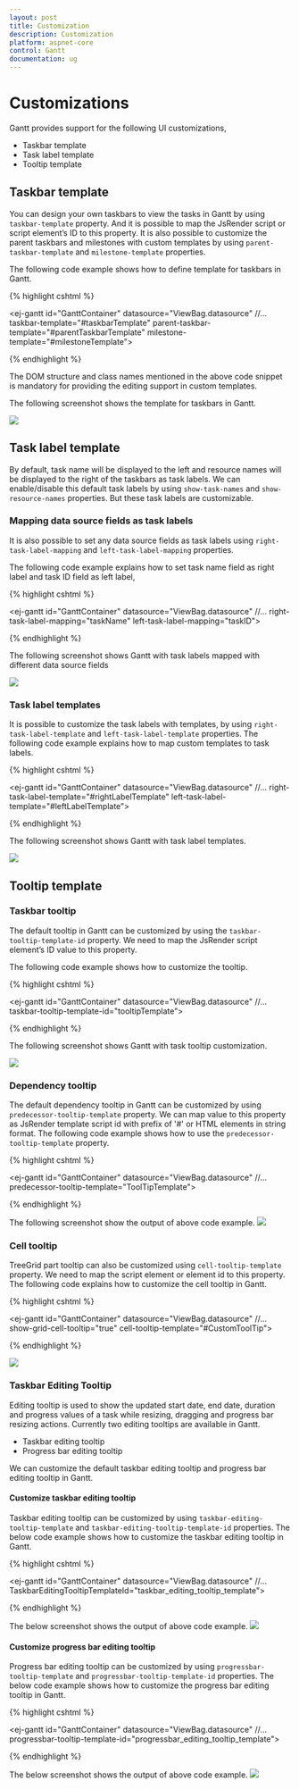 ```yaml
---
layout: post
title: Customization
description: Customization
platform: aspnet-core
control: Gantt
documentation: ug
---
```


# Customizations 

Gantt provides support for the following UI customizations,

* Taskbar template
* Task label template
* Tooltip template

## Taskbar template

You can design your own taskbars to view the tasks in Gantt by using `taskbar-template` property. And it is possible to map the JsRender script or script element’s ID to this property. It is also possible to customize the parent taskbars and milestones with custom templates by using `parent-taskbar-template` and `milestone-template` properties. 

The following code example shows how to define template for taskbars in Gantt. 

{% highlight cshtml %}

<script type="text/x-jsrender" id="taskbarTemplate">

    <div class="e-gantt-template-taskbar bg-color">

        <div>

            //…

        </div>

        <div class="e-gantt-template-progressbar">

        </div>

    </div>

</script>

<script type="text/x-jsrender" id="parentTaskbarTemplate">

    <div class="e-gantt-template-taskbar">

        //…

        <div class="e-gantt-template-progressbar">

        </div>

    </div>

</script>

<script type="text/x-jsrender" id="milestoneTemplate">

    <div class="e-gantt-template-milestone" style="background-color:transparent;">

        <div class="e-gantt-milestone milestone-top"></div>

        <div class="e-gantt-milestone milestone-bottom"></div>

    </div>

</script>

<ej-gantt id="GanttContainer" datasource="ViewBag.datasource" 
        //...
        taskbar-template="#taskbarTemplate"
        parent-taskbar-template="#parentTaskbarTemplate"
        milestone-template="#milestoneTemplate">
</ejGantt>

{% endhighlight %}

The DOM structure and class names mentioned in the above code snippet is mandatory for providing the editing support in custom templates.

The following screenshot shows the template for taskbars in Gantt.

![](Customization_images/Customization_img1.png)

## Task label template

By default, task name will be displayed to the left and resource names will be displayed to the right of the taskbars as task labels. We can enable/disable this default task labels by using `show-task-names` and `show-resource-names` properties. But these task labels are customizable.

### Mapping data source fields as task labels

It is also possible to set any data source fields as task labels using `right-task-label-mapping` and `left-task-label-mapping` properties.

The following code example explains how to set task name field as right label and task ID field as left label,

{% highlight cshtml %}

<ej-gantt id="GanttContainer" datasource="ViewBag.datasource" 
        //...
        right-task-label-mapping="taskName"
        left-task-label-mapping="taskID">
  </ejGantt>

{% endhighlight %}

The following screenshot shows Gantt with task labels mapped with different data source fields

![](Customization_images/Customization_img4.png)

### Task label templates

It is possible to customize the task labels with templates, by using `right-task-label-template` and `left-task-label-template` properties. The following code example explains how to map custom templates to task labels.

{% highlight cshtml %}

<script id="rightLabelTemplate" type="text/x-jsrender">

    {{"{{"}}if #data['resourceNames']{{}}}}

    <div>

        {{"{{"}}for resourceInfo{{}}}}

        <img src="14.2.0.26/themes/web/content/images/gantt/{{"{{"}}:resourceName{{}}}}.png" height="30px" />

        <span style="margin-left:5px;">{{"{{"}}:resourceName{{}}}}</span> {{"{{"}}:~_getSeparator(#get("array").data.length,#index){{}}}} {{"{{"}}/for{{}}}}

    </div>

    {{/if}}

</script>

<script id="leftLabelTemplate" type="text/x-jsrender">

    <div style="padding-top:5px;">

        <span>{{"{{"}}:#data['taskName']{{}}}}  [{{"{{"}}:status{{}}}}%]</span>

    </div>

</script>

<ej-gantt id="GanttContainer" datasource="ViewBag.datasource" 
        //...
        right-task-label-template="#rightLabelTemplate"
        left-task-label-template="#leftLabelTemplate">
</ejGantt>

{% endhighlight %}

The following screenshot shows Gantt with task label templates.

![](Customization_images/Customization_img2.png)

## Tooltip template

### Taskbar tooltip

The default tooltip in Gantt can be customized by using the `taskbar-tooltip-template-id` property. We need to map the JsRender script element’s ID value to this property.

The following code example shows how to customize the tooltip.

{% highlight cshtml %}

<script type="text/x-jsrender" id="tooltipTemplate">

    <table>

       {{"{{"}}if #data['resourceNames']{{}}}}

        <tr>

            <td rowspan="3" style="padding:3px"><img src="14.2.0.26/themes/web/content/images/gantt/{{"{{"}}:#data['resourceNames']{{}}}}.png" height="40px" /></td>

            <td style="padding:3px"><b>Task done By:</b></td>

            <td style="padding:3px">{{"{{"}}:#data['resourceNames']{{}}}}</td>

        </tr>

        {{/if{{}}}}

        <tr>

            <td style="padding:3px"><b>Starts On:</b></td>

            <td style="padding:3px">{{"{{"}}:~_ganttDateFormatter("startDate"){{}}}}</td>

        </tr>

        <tr>

            <td style="padding:3px"><b>Ends On:</b></td>

            <td style="padding:3px">{{"{{"}}:~_ganttDateFormatter("endDate"){{}}}}</td>

        </tr>

    </table>

</script>

<ej-gantt id="GanttContainer" datasource="ViewBag.datasource" 
    //...
    taskbar-tooltip-template-id="tooltipTemplate">
</ejGantt>

{% endhighlight %}

The following screenshot shows Gantt with task tooltip customization.

![](Customization_images/Customization_img3.png)

### Dependency tooltip

The default dependency tooltip in Gantt can be customized by using `predecessor-tooltip-template` property. We can map value to this property as  JsRender template script id with prefix of '#' or HTML elements in string format. The following code example shows how to use the `predecessor-tooltip-template` property.

{% highlight cshtml %}

<script type="text/javascript">
    
    $.views.helpers({
        _Type: getType,
        _Lag: getLag
    });

    function getType() {
        return this.data.linkText;
    }

    function getLag() {
        return this.data.offset + " " + this.data.offsetUnit;        
    }
</script>

<script id="ToolTipTemplate" type="text/x-jsrender">

    <table>
            <tr>
                <td><b>Type:</b></td>
                <td><i>{{:~_Type()}}</i></td>
            </tr>
            <tr>
                <td><b>Lag:</b></td>
                <td><i>{{:~_Lag()}}</i></td>
            </tr>
    </table>

</script>

<ej-gantt id="GanttContainer" datasource="ViewBag.datasource" 
    //...
    predecessor-tooltip-template="ToolTipTemplate">
</ejGantt>

{% endhighlight %}

The following screenshot show the output of above code example.
![](Customization_images/Customization_img8.png)

### Cell tooltip 

TreeGrid part tooltip can also be customized using `cell-tooltip-template` property. We need to map the script element or element id to this property. The following code explains how to customize the cell tooltip in Gantt.

{% highlight cshtml %}

<script type="text/javascript">

    $.views.helpers({
        _TaskID: getTaskID,
        _TaskName: getTaskName
    });

    function getTaskID() {
        return this.data.record["taskId"];
    }

    function getTaskName() {
        return this.data.record["taskName"];
    }
</script>

<script id="CustomToolTip" type="text/x-jsrender">
    <table>
        <tr>
            <td>Id:</td>
            <td>{{"{{"}}:~_TaskID(){{}}}}</td>
        </tr>
        <tr>
            <td>Name:</td>
            <td>{{"{{"}}:~_TaskName(){{}}}}</td>
        </tr>
    </table>
</script>

<ej-gantt id="GanttContainer" datasource="ViewBag.datasource" 
    //...
    show-grid-cell-tooltip="true"
    cell-tooltip-template="#CustomToolTip">
</ejGantt>

{% endhighlight %}

![](Customization_images/Customization_img5.png)

### Taskbar Editing Tooltip

Editing tooltip is used to show the updated start date, end date, duration and progress values of a task while resizing, dragging and progress bar resizing actions. Currently two editing tooltips are available in Gantt.

* Taskbar editing tooltip
* Progress bar editing tooltip

We can customize the default taskbar editing tooltip and progress bar editing tooltip in Gantt.

#### Customize taskbar editing tooltip

Taskbar editing tooltip can be customized by using `taskbar-editing-tooltip-template` and `taskbar-editing-tooltip-template-id` properties. The below code example shows how to customize the taskbar editing tooltip in Gantt.
          
{% highlight cshtml %}

<script type="text/javascript">
    $.views.helpers({
        getStartDate: function () {
            return ej.format(this.data.startDate, "MM/dd/yyyy", "en-US");
        },
        getEndDate: function () {
            return ej.format(this.data.endDate, "MM/dd/yyyy", "en-US");
        }
    });
</script>

<script id="taskbar_editing_tooltip_template" type="text/x-jsrender">
    <table>
        <tr>
            <td colspan="2" style="padding:3px;font-weight:bold;font-style:italic">{{:taskName}}</td>
        </tr>
        <tr>
            <td style="padding:3px;font-weight:bold">Start Date</td>
            <td style="padding:3px">{{:~getStartDate(#data)}}</td>
        </tr>
        <tr>
            <td style="padding:3px;font-weight:bold">End Date</td>
            <td style="padding:3px">{{:~getEndDate(#data)}}</td>
        </tr>
        <tr>
            <td style="padding:3px;font-weight:bold">Duration</td>
            <td style="padding:3px">{{:duration}} {{:durationUnit}}</td>
        </tr>
    </table>
</script>

<ej-gantt id="GanttContainer" datasource="ViewBag.datasource" 
    //...
    TaskbarEditingTooltipTemplateId="taskbar_editing_tooltip_template">
</ejGantt>

{% endhighlight %}

The below screenshot shows the output of above code example.
![](Customization_images/Customization_img6.png)

#### Customize progress bar editing tooltip

Progress bar editing tooltip can be customized by using `progressbar-tooltip-template` and `progressbar-tooltip-template-id` properties. The below code example shows how to customize the progress bar editing tooltip in Gantt.

{% highlight cshtml %}

<script id="progressbar_editing_tooltip_template" type="text/x-jsrender">
    <table>
        <tr>
            <td colspan="2" style="padding:3px;font-weight:bold;font-style:italic">{{:taskName}}</td>
        </tr>
        <tr>
            <td style="padding:3px;font-weight:bold">Task Status</td>
            <td style="padding:3px">{{:status}}%</td>
        </tr>
    </table>
</script>

<ej-gantt id="GanttContainer" datasource="ViewBag.datasource" 
    //...
    progressbar-tooltip-template-id="progressbar_editing_tooltip_template">
</ejGantt>

{% endhighlight %}

The below screenshot shows the output of above code example.
![](Customization_images/Customization_img7.png)
